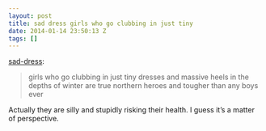 ```yaml
---
layout: post
title: sad dress girls who go clubbing in just tiny
date: 2014-01-14 23:50:13 Z
tags: []
---
```

[sad-dress](http://sad-dress.tumblr.com/post/66593537050/girls-who-go-clubbing-in-just-tiny-dresses-and):

> girls who go clubbing in just tiny dresses and massive heels in the depths of winter are true northern heroes and tougher than any boys ever

Actually they are silly and stupidly risking their health. I guess it’s a matter of perspective.
